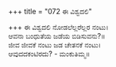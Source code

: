 +++
title = "072 ಈ ವಿಶ್ವದಲಿ"

+++
ಈ ವಿಶ್ವದಲಿ ನೋಡಲೆಲ್ಲರೆಲ್ಲರ ನಂಟು।  
ಆವನಾ ಬಂಧುತೆಯ ಜಡೆಯ ಬಿಡಿಸುವನು?॥  
ಜೀವ ಜೀವಕೆ ನಂಟು ಜಡ ಚೇತನಕೆ ನಂಟು।  
ಆವುದದಕಂಟಿರದು? - ಮಂಕುತಿಮ್ಮ॥  
